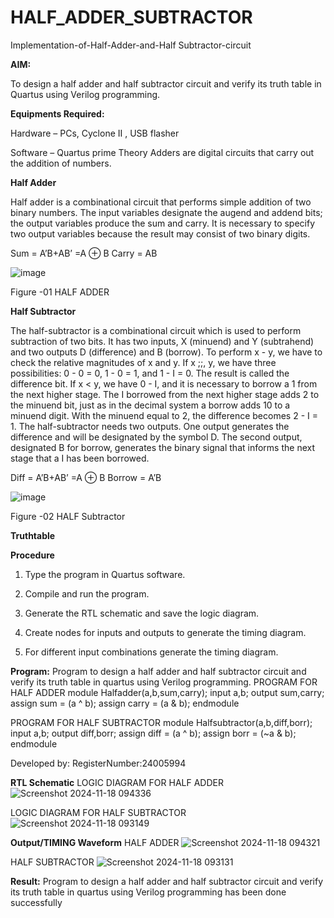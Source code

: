 # HALF_ADDER_SUBTRACTOR

Implementation-of-Half-Adder-and-Half Subtractor-circuit

**AIM:**

To design a half adder and half subtractor circuit and verify its truth table in Quartus using Verilog programming.

**Equipments Required:**

Hardware – PCs, Cyclone II , USB flasher 

Software – Quartus prime Theory Adders are digital circuits that carry out the addition of numbers.

**Half Adder**

Half adder is a combinational circuit that performs simple addition of two binary numbers. The input variables designate the augend and addend bits; the output variables produce the sum and carry. It is necessary to specify two output variables because the result may consist of two binary digits.

Sum = A’B+AB’ =A ⊕ B Carry = AB

![image](https://github.com/naavaneetha/HALF_ADDER_SUBTRACTOR/assets/154305477/bd4a0b2c-cdbc-4184-ab08-81578f121e1f)

Figure -01 HALF ADDER

**Half Subtractor**

The half-subtractor is a combinational circuit which is used to perform subtraction of two bits. It has two inputs, X (minuend) and Y (subtrahend) and two outputs D (difference) and B (borrow). To perform x - y, we have to check the relative magnitudes of x and y. If x ;;, y, we have three possibilities: 0 - 0 = 0, 1 - 0 = 1, and 1 - I = 0. The result is called the difference bit. If x < y, we have 0 - I, and it is necessary to borrow a 1 from the next higher stage. The I borrowed from the next higher stage adds 2 to the minuend bit, just as in the decimal system a borrow adds 10 to a minuend digit. With the minuend equal to 2, the difference becomes 2 - I = 1. The half-subtractor needs two outputs. One output generates the difference and will be designated by the symbol D. The second output, designated B for borrow, generates the binary signal that informs the next stage that a I has been borrowed. 

Diff = A’B+AB’ =A ⊕ B
Borrow = A’B

 ![image](https://github.com/naavaneetha/HALF_ADDER_SUBTRACTOR/assets/154305477/d76b099c-513f-4e7c-843a-e2fd028a531a)

Figure -02 HALF Subtractor

**Truthtable**

**Procedure**

1.	Type the program in Quartus software.

2.	Compile and run the program.

3.	Generate the RTL schematic and save the logic diagram.

4.	Create nodes for inputs and outputs to generate the timing diagram.

5.	For different input combinations generate the timing diagram.


**Program:**
Program to design a half adder and half subtractor circuit and verify its truth table in quartus using Verilog programming.
PROGRAM FOR HALF ADDER
module Halfadder(a,b,sum,carry);
input a,b;
output sum,carry;
assign sum = (a ^ b);
assign carry = (a & b);
endmodule

PROGRAM FOR HALF SUBTRACTOR
module Halfsubtractor(a,b,diff,borr);
input a,b;
output diff,borr;
assign diff = (a ^ b);
assign borr = (~a & b);
endmodule

Developed by: RegisterNumber:24005994

**RTL Schematic**
LOGIC DIAGRAM FOR HALF ADDER
![Screenshot 2024-11-18 094336](https://github.com/user-attachments/assets/adcb3078-2e04-4d1f-8386-75c60e8f4633)

LOGIC DIAGRAM FOR HALF SUBTRACTOR
![Screenshot 2024-11-18 093149](https://github.com/user-attachments/assets/56dc2554-edda-47fe-b401-252c15ee39fc)

**Output/TIMING Waveform**
HALF ADDER
![Screenshot 2024-11-18 094321](https://github.com/user-attachments/assets/21e7cc7a-e982-426b-bd77-f10d07696a80)

HALF SUBTRACTOR
![Screenshot 2024-11-18 093131](https://github.com/user-attachments/assets/f6316d51-45cf-489e-a738-3d8d7efc68d1)

**Result:**
Program to design a half adder and half subtractor circuit and verify its truth table in quartus using Verilog programming has been done successfully
